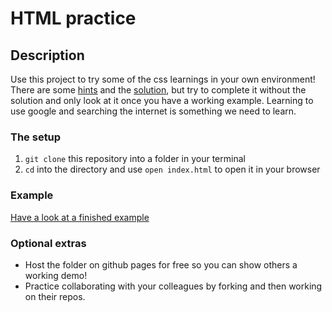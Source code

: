 # HTML practice

## Description

Use this project to try some of the css learnings in your own environment! There are some [hints](/hints) and the [solution](/solution), but try to complete it without the solution and only look at it once you have a working example. Learning to use google and searching the internet is something we need to learn.

### The setup

1. `git clone` this repository into a folder in your terminal
2. `cd` into the directory and use `open index.html` to open it in your browser

### Example

[Have a look at a finished example](https://jwd-css-practice.netlify.app/)

### Optional extras

- Host the folder on github pages for free so you can show others a working demo!
- Practice collaborating with your colleagues by forking and then working on their repos. 
